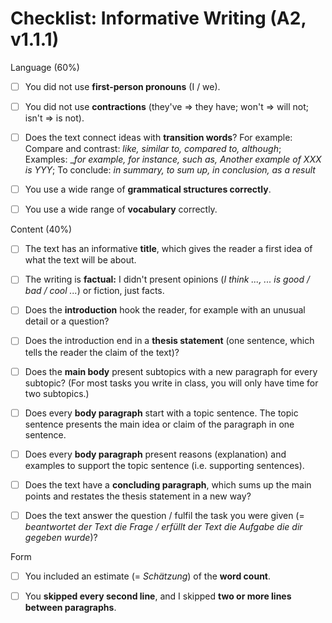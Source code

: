 # Checklist: Informative Writing (A2, v1.1.1)

Language (60%)

- [ ] You did not use **first-person pronouns** (I / we).

- [ ] You did not use **contractions** (they've =\> they have; won't =\> will not; isn't =\> is not).

- [ ] Does the text connect ideas with **transition words**? For example: Compare and contrast: _like, similar to, compared to, although_; Examples: __for example, for instance, such as, Another example of XXX is YYY_; To conclude: _in summary, to sum up, in conclusion, as a result_

- [ ] You use a wide range of **grammatical structures correctly**.

- [ ] You use a wide range of **vocabulary** correctly.

Content (40%)

- [ ] The text has an informative **title**, which gives the reader a first idea of what the text will be about.

- [ ] The writing is **factual:** I didn't present opinions (_I think \..., ... is good / bad / cool ..._) or fiction, just facts.

- [ ] Does the **introduction** hook the reader, for example with an unusual detail or a question?

- [ ] Does the introduction end in a **thesis statement** (one sentence, which tells the reader the claim of the text)?

- [ ] Does the **main body** present subtopics with a new paragraph for every subtopic? (For most tasks you write in class, you will only have time for two subtopics.)

- [ ] Does every **body paragraph** start with a topic sentence. The topic sentence presents the main idea or claim of the paragraph in one sentence.

- [ ] Does every **body paragraph** present reasons (explanation) and examples to support the topic sentence (i.e. supporting sentences).

- [ ] Does the text have a **concluding paragraph**, which sums up the main points and restates the thesis statement in a new way?

- [ ] Does the text answer the question / fulfil the task you were given (= _beantwortet der Text die Frage / erfüllt der Text die Aufgabe die dir gegeben wurde_)?

Form

- [ ] You included an estimate (= _Schätzung_) of the **word count**.

- [ ] You **skipped every second line**, and I skipped **two or more lines between paragraphs**.
